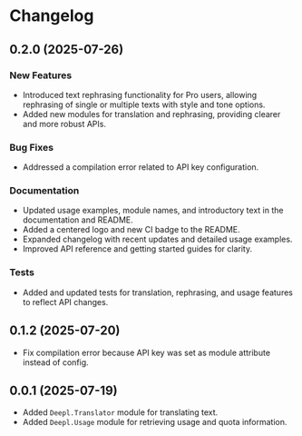 # Changelog

## 0.2.0 (2025-07-26)

### New Features

- Introduced text rephrasing functionality for Pro users, allowing rephrasing of single or
multiple texts with style and tone options.
- Added new modules for translation and rephrasing, providing clearer and more robust APIs.

### Bug Fixes

- Addressed a compilation error related to API key configuration.

### Documentation

- Updated usage examples, module names, and introductory text in the documentation and README.
- Added a centered logo and new CI badge to the README.
- Expanded changelog with recent updates and detailed usage examples.
- Improved API reference and getting started guides for clarity.

### Tests

- Added and updated tests for translation, rephrasing, and usage features to reflect API changes.

## 0.1.2 (2025-07-20)

- Fix compilation error because API key was set as module attribute instead of config.

## 0.0.1 (2025-07-19)

- Added `Deepl.Translator` module for translating text.
- Added `Deepl.Usage` module for retrieving usage and quota information.
